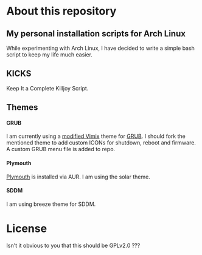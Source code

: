 # About this repository
## My personal installation scripts for Arch Linux

While experimenting with Arch Linux, I have decided to write a simple bash script to keep my life much easier.

## KICKS
Keep It a Complete Killjoy Script.

## Themes
#### GRUB
I am currently using a [modified Vimix](https://github.com/vinceliuice/grub2-themes/tree/master/grub-theme-vimix/Vimix/icons) theme for 
[GRUB](https://wiki.archlinux.org/index.php/GRUB/Tips_and_tricks#Theme).
I should fork the mentioned theme to add custom ICONs for shutdown, reboot and firmware. A custom GRUB menu file is added to repo.
#### Plymouth
[Plymouth](https://wiki.archlinux.org/index.php/plymouth) is installed via AUR. I am using the solar theme.
#### SDDM
I am using breeze theme for SDDM.

# License
Isn't it obvious to you that this should be GPLv2.0 ???
